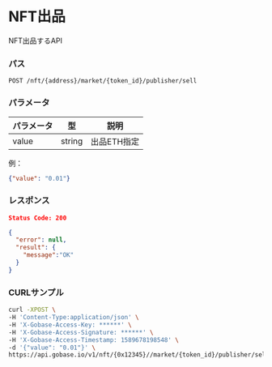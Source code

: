 # NFT出品

NFT出品するAPI

### パス
```
POST /nft/{address}/market/{token_id}/publisher/sell
```

### パラメータ

|  パラメータ    |  型              | 説明                |
| ------------ | ---------------- | ------------------- |
|  value       |  string          | 出品ETH指定           |

例：
```json
{"value": "0.01"}
```

### レスポンス
```json
Status Code: 200

{
  "error": null,
  "result": {
    "message":"OK"
  }
}
```

### CURLサンプル
```bash
curl -XPOST \
-H 'Content-Type:application/json' \
-H 'X-Gobase-Access-Key: ******' \
-H 'X-Gobase-Access-Signature: ******' \
-H 'X-Gobase-Access-Timestamp: 1589678198548' \
-d '{"value": "0.01"}' \
https://api.gobase.io/v1/nft/{0x12345}//market/{token_id}/publisher/sell
```
